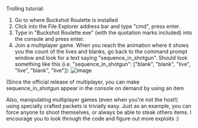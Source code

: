 Trolling tutorial:

1. Go to where Buckshot Roulette is installed
2. Click into the File Explorer address bar and type "cmd", press enter.
3. Type in "Buckshot Roulette.exe" (with the quotation marks included) into the console and press enter.
4. Join a multiplayer game. When you reach the animation where it shows you the count of the lives and blanks, go back to the command prompt window and look for a text saying "sequence_in_shotgun". Should look something like this (i.e. "sequence_in_shotgun": ["blank", "blank", "live", "live", "blank", "live"]):
![image](https://github.com/user-attachments/assets/30a9a6e1-561b-40cc-9b22-ee9e3033c891)

(Since the official release of multiplayer, you can make sequence_in_shotgun appear in the console on demand by using an item

Also, manipulating multiplayer games (even when you're not the host!) using specially crafted packets is trivially easy. Just as an example, you can force anyone to shoot themselves, or always be able to steak others items. I encourage you to look through the code and figure out more exploits :)